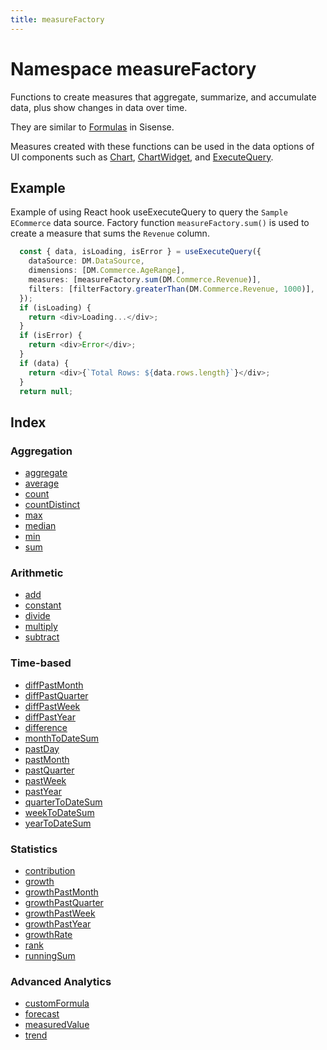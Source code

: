 ```yaml
---
title: measureFactory
---
```


# Namespace measureFactory

Functions to create measures that aggregate, summarize, and accumulate data,
plus show changes in data over time.

They are similar to [Formulas](https://docs.sisense.com/main/SisenseLinux/build-formulas.htm) in Sisense.

Measures created with these functions can be used in the data options of UI components such as
[Chart](../../../sdk-ui/interfaces/interface.ChartProps.md), [ChartWidget](../../../sdk-ui/interfaces/interface.ChartWidgetProps.md),
and [ExecuteQuery](../../../sdk-ui/interfaces/interface.ExecuteQueryProps.md).

## Example

Example of using React hook useExecuteQuery to query the `Sample ECommerce` data source.
Factory function `measureFactory.sum()` is used to create a measure that sums the `Revenue` column.
```ts
  const { data, isLoading, isError } = useExecuteQuery({
    dataSource: DM.DataSource,
    dimensions: [DM.Commerce.AgeRange],
    measures: [measureFactory.sum(DM.Commerce.Revenue)],
    filters: [filterFactory.greaterThan(DM.Commerce.Revenue, 1000)],
  });
  if (isLoading) {
    return <div>Loading...</div>;
  }
  if (isError) {
    return <div>Error</div>;
  }
  if (data) {
    return <div>{`Total Rows: ${data.rows.length}`}</div>;
  }
  return null;
```

## Index

### Aggregation

- [aggregate](functions/function.aggregate.md)
- [average](functions/function.average.md)
- [count](functions/function.count.md)
- [countDistinct](functions/function.countDistinct.md)
- [max](functions/function.max.md)
- [median](functions/function.median.md)
- [min](functions/function.min.md)
- [sum](functions/function.sum.md)

### Arithmetic

- [add](functions/function.add.md)
- [constant](functions/function.constant.md)
- [divide](functions/function.divide.md)
- [multiply](functions/function.multiply.md)
- [subtract](functions/function.subtract.md)

### Time-based

- [diffPastMonth](functions/function.diffPastMonth.md)
- [diffPastQuarter](functions/function.diffPastQuarter.md)
- [diffPastWeek](functions/function.diffPastWeek.md)
- [diffPastYear](functions/function.diffPastYear.md)
- [difference](functions/function.difference.md)
- [monthToDateSum](functions/function.monthToDateSum.md)
- [pastDay](functions/function.pastDay.md)
- [pastMonth](functions/function.pastMonth.md)
- [pastQuarter](functions/function.pastQuarter.md)
- [pastWeek](functions/function.pastWeek.md)
- [pastYear](functions/function.pastYear.md)
- [quarterToDateSum](functions/function.quarterToDateSum.md)
- [weekToDateSum](functions/function.weekToDateSum.md)
- [yearToDateSum](functions/function.yearToDateSum.md)

### Statistics

- [contribution](functions/function.contribution.md)
- [growth](functions/function.growth.md)
- [growthPastMonth](functions/function.growthPastMonth.md)
- [growthPastQuarter](functions/function.growthPastQuarter.md)
- [growthPastWeek](functions/function.growthPastWeek.md)
- [growthPastYear](functions/function.growthPastYear.md)
- [growthRate](functions/function.growthRate.md)
- [rank](functions/function.rank.md)
- [runningSum](functions/function.runningSum.md)

### Advanced Analytics

- [customFormula](functions/function.customFormula.md)
- [forecast](functions/function.forecast.md)
- [measuredValue](functions/function.measuredValue.md)
- [trend](functions/function.trend.md)
